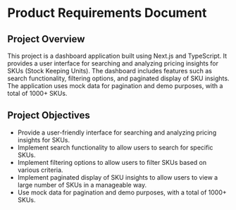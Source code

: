 # Product Requirements Document

## Project Overview

This project is a dashboard application built using Next.js and TypeScript. It provides a user interface for searching and analyzing pricing insights for SKUs (Stock Keeping Units). The dashboard includes features such as search functionality, filtering options, and paginated display of SKU insights. The application uses mock data for pagination and demo purposes, with a total of 1000+ SKUs.

## Project Objectives

- Provide a user-friendly interface for searching and analyzing pricing insights for SKUs.
- Implement search functionality to allow users to search for specific SKUs.
- Implement filtering options to allow users to filter SKUs based on various criteria.
- Implement paginated display of SKU insights to allow users to view a large number of SKUs in a manageable way.
- Use mock data for pagination and demo purposes, with a total of 1000+ SKUs.

